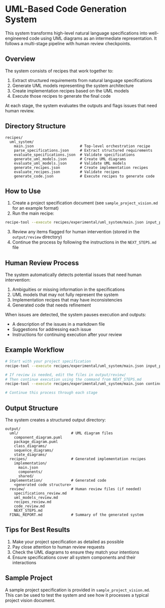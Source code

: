 # UML-Based Code Generation System

This system transforms high-level natural language specifications into well-engineered code using UML diagrams as an intermediate representation. It follows a multi-stage pipeline with human review checkpoints.

## Overview

The system consists of recipes that work together to:

1. Extract structured requirements from natural language specifications
2. Generate UML models representing the system architecture
3. Create implementation recipes based on the UML models
4. Execute those recipes to generate the final code

At each stage, the system evaluates the outputs and flags issues that need human review.

## Directory Structure

```
recipes/
  uml_system/
    main.json                     # Top-level orchestration recipe
    parse_specifications.json     # Extract structured requirements
    evaluate_specifications.json  # Validate specifications
    generate_uml_models.json      # Create UML diagrams
    evaluate_uml_models.json      # Validate UML models
    generate_recipes.json         # Create implementation recipes
    evaluate_recipes.json         # Validate recipes
    generate_code.json            # Execute recipes to generate code
```

## How to Use

1. Create a project specification document (see `sample_project_vision.md` for an example format)
2. Run the main recipe:

```bash
recipe-tool --execute recipes/experimental/uml_system/main.json input_path=path/to/your/specification.md
```

3. Review any items flagged for human intervention (stored in the `output/review` directory)
4. Continue the process by following the instructions in the `NEXT_STEPS.md` file

## Human Review Process

The system automatically detects potential issues that need human intervention:

1. Ambiguities or missing information in the specifications
2. UML models that may not fully represent the system
3. Implementation recipes that may have inconsistencies
4. Generated code that needs refinement

When issues are detected, the system pauses execution and outputs:

- A description of the issues in a markdown file
- Suggestions for addressing each issue
- Instructions for continuing execution after your review

## Example Workflow

```bash
# Start with your project specification
recipe-tool --execute recipes/experimental/uml_system/main.json input_path=specs/project_vision.md

# If review is needed, edit the files in output/review/
# Then continue execution using the command from NEXT_STEPS.md
recipe-tool --execute recipes/experimental/uml_system/main.json continuation=true

# Continue this process through each stage
```

## Output Structure

The system creates a structured output directory:

```
output/
  uml/                        # UML diagram files
    component_diagram.puml
    package_diagram.puml
    class_diagrams/
    sequence_diagrams/
    state_diagrams/
  recipes/                    # Generated implementation recipes
    implementation/
      main.json
      components/
      shared/
  implementation/             # Generated code
    <generated code structure>
  review/                     # Human review files (if needed)
    specifications_review.md
    uml_models_review.md
    recipes_review.md
    code_review.md
    NEXT_STEPS.md
  FINAL_REPORT.md             # Summary of the generated system
```

## Tips for Best Results

1. Make your project specification as detailed as possible
2. Pay close attention to human review requests
3. Check the UML diagrams to ensure they match your intentions
4. Ensure specifications cover all system components and their interactions

## Sample Project

A sample project specification is provided in `sample_project_vision.md`. This can be used to test the system and see how it processes a typical project vision document.
